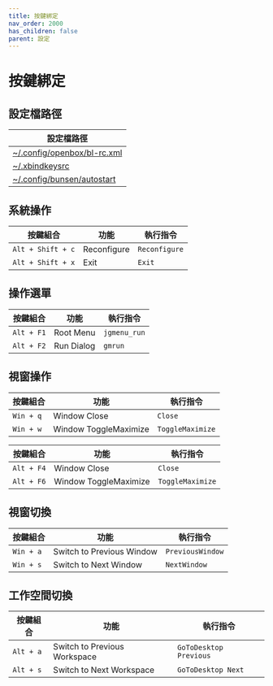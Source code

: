 ```yaml
---
title: 按鍵綁定
nav_order: 2000
has_children: false
parent: 設定
---
```



# 按鍵綁定


## 設定檔路徑

| 設定檔路徑 |
| ----------- |
| [~/.config/openbox/bl-rc.xml](https://github.com/samwhelp/bunsenlabs-adjustment/blob/main/prototype/main/bunsen-config/Main/asset/overlay/etc/skel/.config/openbox/bl-rc.xml#L193-L538) |
| [~/.xbindkeysrc](https://github.com/samwhelp/bunsenlabs-adjustment/blob/main/prototype/main/bunsen-config/Main/asset/overlay/etc/skel/.xbindkeysrc) |
| [~/.config/bunsen/autostart](https://github.com/samwhelp/bunsenlabs-adjustment/blob/main/prototype/main/bunsen-config/Main/asset/overlay/etc/skel/.config/bunsen/autostart#L89-L91) |




## 系統操作

| 按鍵組合           | 功能        | 執行指令             |
| ----------------- | ------------ | -------------------- |
| `Alt + Shift + c` | Reconfigure | `Reconfigure` |
| `Alt + Shift + x` | Exit | `Exit` |




## 操作選單

| 按鍵組合           | 功能        | 執行指令             |
| ----------------- | ------------ | -------------------- |
| `Alt + F1` | Root Menu | `jgmenu_run` |
| `Alt + F2` | Run Dialog | `gmrun` |




## 視窗操作

| 按鍵組合           | 功能        | 執行指令             |
| ----------------- | ------------ | -------------------- |
| `Win + q`         | Window Close    | `Close`        |
| `Win + w`         | Window ToggleMaximize   | `ToggleMaximize`             |


| 按鍵組合           | 功能        | 執行指令             |
| ----------------- | ------------ | -------------------- |
| `Alt + F4`         | Window Close    | `Close`        |
| `Alt + F6`         | Window ToggleMaximize   | `ToggleMaximize`             |




## 視窗切換

| 按鍵組合           | 功能        | 執行指令             |
| ----------------- | ------------ | -------------------- |
| `Win + a`         | Switch to Previous Window    | `PreviousWindow`        |
| `Win + s`         | Switch to Next Window    | `NextWindow`             |




## 工作空間切換

| 按鍵組合           | 功能        | 執行指令             |
| ----------------- | ------------ | -------------------- |
| `Alt + a`         | Switch to Previous Workspace    | `GoToDesktop Previous`        |
| `Alt + s`         | Switch to Next Workspace    | `GoToDesktop Next`             |

